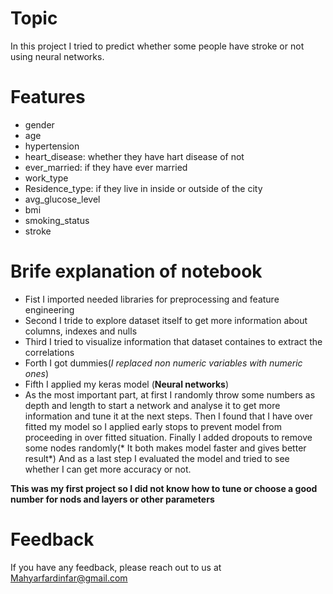 # Topic

In this project I tried to predict whether some people have stroke or not using neural networks.

# Features

- gender
- age 	
- hypertension 	
- heart_disease: whether they have hart disease of not 	
- ever_married: if they have ever married 	
- work_type 	
- Residence_type: if they live in inside or outside of the city
- avg_glucose_level 	
- bmi 	
- smoking_status 	
- stroke

# Brife explanation of notebook

- Fist I imported needed libraries for preprocessing and feature engineering
- Second I tride to explore dataset itself to get more information about columns, indexes and nulls
- Third I tried to visualize information that dataset containes to extract the correlations 
- Forth I got dummies(*I replaced non numeric variables with numeric ones*)
- Fifth I applied my keras model (**Neural networks**)
- As the most important part, at first I randomly throw some numbers as depth and 
length to start a network and analyse it to get more information and tune it at the next steps.
 Then I found that I have over fitted my model so I applied early stops to prevent model from
 proceeding in over fitted situation. Finally I added dropouts to remove some nodes randomly(* It both makes model faster and gives better result*)
 And as a last step I evaluated the model and tried to see whether I can get more accuracy or not.
 
**This was my first project so I did not know how to tune or choose a good number for nods and layers or other parameters**

# Feedback

If you have any feedback, please reach out to us at Mahyarfardinfar@gmail.com
